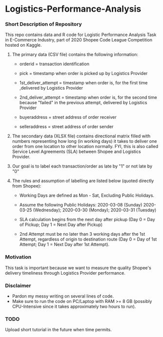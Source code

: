 # Logistics-Performance-Analysis

### Short Description of Repository

This repo contains data and R code for Logistic Performance Analysis Task in E-Commerce Industry, part of 2020 Shopee Code League Competition hosted on Kaggle.

1. The primary data (CSV file) contains the following information:
    
    - orderid = transaction identification
    
    - pick = timestamp when order is picked up by Logistics Provider
    
    - 1st_deliver_attempt = timestamp when order is, for the first time ,delivered by Logistics Provider
    
    - 2nd_deliver_attempt = timestamp when order is, for the second time because "failed" in the previous attempt, delivered by Logistics Provider
    
    - buyeraddress = street address of order receiver
    
    - selleraddress = street address of order sender

2. The secondary data (XLSX file) contains directional matrix filled with numbers representing how long (in working days) it takes to deliver one order from one location to other location normally. FYI, this is also called Service Level Agreements (SLA) between Shopee and Logistics Provider. 

3. Our goal is to label each transaction/order as late by "1" or not late by "0"

4. The rules and assumption of labelling are listed below (quoted directly from Shopee):
    
    - Working Days are defined as Mon - Sat, Excluding Public Holidays.
    
    - Assume the following Public Holidays: 
      2020-03-08 (Sunday)
      2020-03-25 (Wednesday);
      2020-03-30 (Monday);
      2020-03-31 (Tuesday)
    
    - SLA calculation begins from the next day after pickup (Day 0 = Day of Pickup; Day 1 = Next Day after Pickup)
    
    - 2nd Attempt must be no later than 3 working days after the 1st Attempt, regardless of origin to destination route
      (Day 0 = Day of 1st Attempt; Day 1 = Next Day after 1st Attempt).
      

### Motivation

This task is important because we want to measure the quality Shopee's delivery timeliness through Logistics Provider performance. 

### Disclaimer

* Pardon my messy writing on several lines of code.
* Make sure to run the code on PC/Laptop with RAM >= 8 GB (possibly CPU-Intensive since it takes approximately two hours to run).

### TODO

Upload short tutorial in the future when time permits.
